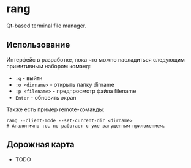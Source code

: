 # rang
Qt-based terminal file manager.

## Использование
Интерфейс в разработке, пока что можно насладиться следующим
примитивным набором команд:
- `:q` - выйти
- `:o <dirname>` - открыть папку dirname
- `:p <filename>` - предпросмотр файла filename
- `Enter` - обновить экран

Также есть пример remote-команды:
```shell
rang --client-mode --set-current-dir <dirname>
# Аналогично :o, но работает с уже запущенным приложением.
```


## Дорожная карта
- TODO
